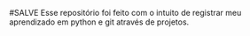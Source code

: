 #SALVE
Esse repositório foi feito com o intuito de registrar meu aprendizado em python e git através de projetos.
